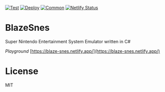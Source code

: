 [![Test](https://github.com/kamiyaowl/blaze-snes/workflows/Test/badge.svg)](https://github.com/kamiyaowl/blaze-snes/actions?query=workflow%3ATest)
[![Deploy](https://github.com/kamiyaowl/blaze-snes/workflows/Deploy%20Netlify/badge.svg)](https://github.com/kamiyaowl/blaze-snes/actions?query=workflow%3A%22Deploy+Netlify%22)
[![Common](https://github.com/kamiyaowl/blaze-snes/workflows/Common/badge.svg)](https://github.com/kamiyaowl/blaze-snes/actions?query=workflow%3ACommon)
[![Netlify Status](https://api.netlify.com/api/v1/badges/7b1b9050-5a0f-4bba-a2a4-c55f295d4e19/deploy-status)](https://app.netlify.com/sites/blaze-snes/deploys)

# BlazeSnes
Super Nintendo Entertainment System Emulator written in C#

*Playground*
[https://blaze-snes.netlify.app/](https://blaze-snes.netlify.app/)

# License

MIT
